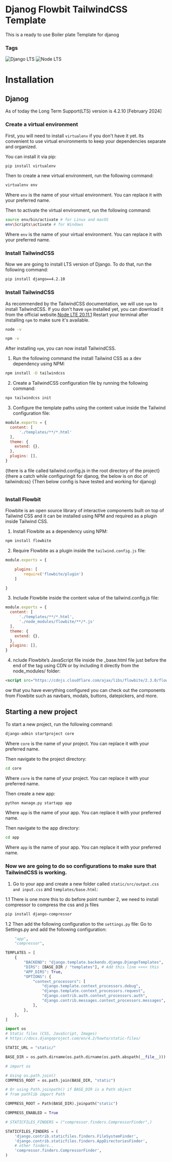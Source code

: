# Djanog Flowbit TailwindCSS Template
 This is a ready to use Boiler plate Template for djanog 

### Tags ###
![Django LTS](https://img.shields.io/badge/Django-4.2.10-333333)
![Node LTS](https://img.shields.io/badge/Node-20.11.1-333333)

# Installation #

## Djanog ##

As of today the Long Term Support(LTS) version is 4.2.10  [February 2024]

### Create a virtual environment ###

First, you will need to install `virtualenv` if you don't have it yet. Its convenient to use virtual environments to keep your dependencies separate and organized.

You can install it via pip:

```bash
pip install virtualenv
```
Then to create a new virtual environment, run the following command:

```bash
virtualenv env
```
Where `env` is the name of your virtual environment. You can replace it with your preferred name.

Then to activate the virtual environment, run the following command:

```bash
source env/bin/activate # for Linux and macOS
env\Scripts\activate # for Windows
```
Where `env` is the name of your virtual environment. You can replace it with your preferred name.

### Install TailwindCSS ###

Now we are going to install LTS version of Django. To do that, run the following command:

```bash
pip install django==4.2.10
``` 

### Install TailwindCSS ###

As recommended by the TailwindCSS documentation, we will use `npm` to install TailwindCSS. If you don't have `npm` installed yet, you can download it from the official website.[Node LTE 20.11.1](https://nodejs.org/dist/v20.11.1/node-v20.11.1-linux-x64.tar.xz) 
Restart your terminal after installing `npm` to make sure it's available.
```bash
node -v
```
```bash
npm -v
```
After installing `npm`, you can now install TailwindCSS.
1. Run the following command the install Tailwind CSS as a dev dependency using NPM:
```bash
npm install -D tailwindcss
```
2. Create a TailwindCSS configuration file by running the following command:
```bash
npx tailwindcss init
```
3. Configure the template paths using the content value inside the Tailwind configuration file:

```js
module.exports = {
  content: [
      './templates/**/*.html'
  ],
  theme: {
    extend: {},
  },
  plugins: [],
}
```
{there is a file called tailwind.config.js in the root directory of the project}
{there a catch while configuringit for djanog, the below is on doc of tailwindcss}
{Then below config is have tested and working for djanog}

```js
```

### Install Flowbit ###

Flowbite is an open source library of interactive components built on top of Tailwind CSS and 
it can be installed using NPM and required as a plugin inside Tailwind CSS.

1. Install Flowbite as a dependency using NPM:
```bash
npm install flowbite
```

2. Require Flowbite as a plugin inside the `tailwind.config.js` file:
```js
module.exports = {

    plugins: [
        require('flowbite/plugin')
    ]

}
```
3. Include Flowbite inside the content value of the tailwind.config.js file:
```js
module.exports = {
  content: [
      './templates/**/*.html',
      './node_modules/flowbite/**/*.js'
  ],
  theme: {
    extend: {},
  },
  plugins: [],
}
```
4. nclude Flowbite’s JavaScript file inside the _base.html file just before the end of the <body> tag using CDN or by including it directly from the node_modules/ folder:
```html
<script src="https://cdnjs.cloudflare.com/ajax/libs/flowbite/2.3.0/flowbite.min.js"></script>
```
ow that you have everything configured you can check out the components from Flowbite such as navbars, modals, buttons, datepickers, and more.

## Starting a new project ##

To start a new project, run the following command:

```bash
django-admin startproject core
```
Where `core` is the name of your project. You can replace it with your preferred name.

Then navigate to the project directory:

```bash
cd core
```
Where `core` is the name of your project. You can replace it with your preferred name.

Then create a new app:

```bash
python manage.py startapp app
```
Where `app` is the name of your app. You can replace it with your preferred name.

Then navigate to the app directory:

```bash
cd app
```
Where `app` is the name of your app. You can replace it with your preferred name.

### Now we are going to do so configurations to make sure that TailwindCSS is working.

1. Go to your app and create a new folder called `static/src/output.css and input.css` 
and `templates/base.html`:

1.1 There is one more this to do before point number 2, we need to install compressor to compress the css and js files
```bash
pip install django-compressor
```
1.2 Then add the following configuration to the `settings.py` file: 
 Go to Settings.py and add the following configuration:
```python
    "app",
    "compressor",
```
```python
TEMPLATES = [
    {
        "BACKEND": "django.template.backends.django.DjangoTemplates",
        "DIRS": [BASE_DIR / "templates"], # Add this line <<<< this 
        "APP_DIRS": True,
        "OPTIONS": {
            "context_processors": [
                "django.template.context_processors.debug",
                "django.template.context_processors.request",
                "django.contrib.auth.context_processors.auth",
                "django.contrib.messages.context_processors.messages",
            ],
        },
    },
]
```
```python
import os
# Static files (CSS, JavaScript, Images)
# https://docs.djangoproject.com/en/4.2/howto/static-files/

STATIC_URL = "static/"

BASE_DIR = os.path.dirname(os.path.dirname(os.path.abspath(__file__)))

# import os

# Using os.path.join()
COMPRESS_ROOT = os.path.join(BASE_DIR, "static")

# Or using Path.joinpath() if BASE_DIR is a Path object
# from pathlib import Path

COMPRESS_ROOT = Path(BASE_DIR).joinpath("static")

COMPRESS_ENABLED = True

# STATICFILES_FINDERS = ("compressor.finders.CompressorFinder",)

STATICFILES_FINDERS = (
    'django.contrib.staticfiles.finders.FileSystemFinder',
    'django.contrib.staticfiles.finders.AppDirectoriesFinder',
    # other finders..
    'compressor.finders.CompressorFinder',
)
```